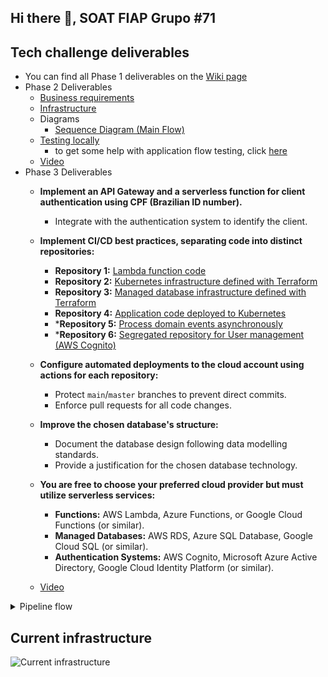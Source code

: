 ## Hi there 👋, SOAT FIAP Grupo #71

## Tech challenge deliverables
- You can find all Phase 1 deliverables on the [Wiki page](https://github.com/soat-fiap/FIAP.TechChallenge.ByteMeBurger/wiki)
- Phase 2 Deliverables
   - [Business requirements](https://github.com/soat-fiap/FIAP.TechChallenge.ByteMeBurger/wiki/Business-Requirements-Document)
   - [Infrastructure](https://github.com/soat-fiap/FIAP.TechChallenge.ByteMeBurger/wiki/Kubernetes-Infrastructure-Requirements)
   - Diagrams
     - [Sequence Diagram (Main Flow)](https://github.com/soat-fiap/FIAP.TechChallenge.ByteMeBurger/wiki/Main-flow-sequence-Diagrams-(Phase-2))
   - [Testing locally](#running-with-kubernetes-locally)
      -  to get some help with application flow testing, click [here](https://github.com/soat-fiap/FIAP.TechChallenge.ByteMeBurger?tab=readme-ov-file#testing)
   - [Video](https://www.youtube.com/watch?v=34ffDcUoUTg)
 - Phase 3 Deliverables
    - **Implement an API Gateway and a serverless function for client authentication using CPF (Brazilian ID number).**
        - Integrate with the authentication system to identify the client.

    - **Implement CI/CD best practices, separating code into distinct repositories:**
      - **Repository 1:** [Lambda function code](https://github.com/soat-fiap/bmb.authenticator)
      - **Repository 2:** [Kubernetes infrastructure defined with Terraform](https://github.com/soat-fiap/bmb.infra)
      - **Repository 3:** [Managed database infrastructure defined with Terraform](https://github.com/soat-fiap/bmb.database)
      - **Repository 4:** [Application code deployed to Kubernetes](https://github.com/soat-fiap/FIAP.TechChallenge.ByteMeBurger)
      - ***Repository 5:** [Process domain events asynchronously](https://github.com/soat-fiap/bmb.events.processor)
      - ***Repository 6:** [Segregated repository for User management (AWS Cognito)](https://github.com/soat-fiap/bmb.users)

    - **Configure automated deployments to the cloud account using actions for each repository:**
      - Protect `main`/`master` branches to prevent direct commits. 
      - Enforce pull requests for all code changes.

    - **Improve the chosen database's structure:**
      - Document the database design following data modelling standards.
      - Provide a justification for the chosen database technology.

    - **You are free to choose your preferred cloud provider but must utilize serverless services:**
      - **Functions:** AWS Lambda, Azure Functions, or Google Cloud Functions (or similar).
      - **Managed Databases:** AWS RDS, Azure SQL Database, Google Cloud SQL (or similar).
      - **Authentication Systems:** AWS Cognito, Microsoft Azure Active Directory, Google Cloud Identity Platform (or similar).
    - [Video](https://www.youtube.com/watch?v=J2rRSJy24kM)

<details>
   <summary>Pipeline flow</summary>
         
  ```mermaid
           graph TD
       subgraph Infrastructure
           bmb.infra["bmb.infra"]
       end
   
       subgraph Storage
           bmb.database["bmb.database"]
           bmb.users["bmb.users"]
       end
   
       subgraph API
           bmb.api["bmb.api"]
       end
   
       subgraph Integration
           bmb.authenticator["bmb.authenticator"]
           bmb.events.processor["bmb.events.processor"]
       end
   
       bmb.api --> bmb.users
       bmb.api --> bmb.database
       bmb.api --> bmb.infra
       bmb.database --> bmb.infra
       bmb.authenticator --> bmb.api
       bmb.events.processor --> bmb.api
   ```
  </details>

## Current infrastructure
![Current infrastructure](https://github.com/user-attachments/assets/c5325ee8-7856-4d85-86e9-5428ae7049f1)


<!--

**Here are some ideas to get you started:**

🙋‍♀️ A short introduction - what is your organization all about?
🌈 Contribution guidelines - how can the community get involved?
👩‍💻 Useful resources - where can the community find your docs? Is there anything else the community should know?
🍿 Fun facts - what does your team eat for breakfast?
🧙 Remember, you can do mighty things with the power of [Markdown](https://docs.github.com/github/writing-on-github/getting-started-with-writing-and-formatting-on-github/basic-writing-and-formatting-syntax)
-->
